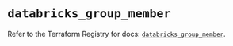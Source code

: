 # `databricks_group_member`

Refer to the Terraform Registry for docs: [`databricks_group_member`](https://registry.terraform.io/providers/databricks/databricks/1.94.0/docs/resources/group_member).
